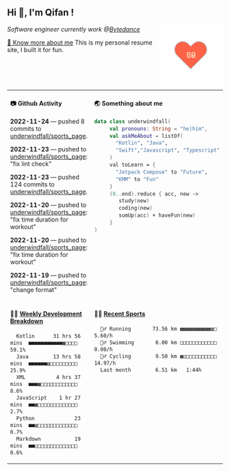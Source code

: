 <h2> Hi 👋, I'm Qifan ! </h2>
 <a href="https://github.com/underwindfall/iBeats"><img align="right" width="150px" src="https://raw.githubusercontent.com/underwindfall/iBeats/main/files/heart.svg"/></a>
 <p><em>Software engineer currently work @<a href="https://www.bytedance.com/en/">Bytedance</a></em></p>
 <p><a href="https://qifanyang.com/resume" target="_blank"> 🔭 Know more about me</a> This is my personal resume site, I built it for fun.</p>
 <table width="960px"><tr><td valign="top" width="50%">

  #### 📷 Github Activity
  <!-- githubActivity starts -->
**2022-11-24** — pushed 8 commits to [underwindfall/sports_page](https://api.github.com/repos/underwindfall/sports_page).

**2022-11-23** — pushed to [underwindfall/sports_page](https://api.github.com/repos/underwindfall/sports_page): "fix lint check"

**2022-11-23** — pushed 124 commits to [underwindfall/sports_page](https://api.github.com/repos/underwindfall/sports_page).

**2022-11-20** — pushed to [underwindfall/sports_page](https://api.github.com/repos/underwindfall/sports_page): "fix time duration for workout"

**2022-11-20** — pushed to [underwindfall/sports_page](https://api.github.com/repos/underwindfall/sports_page): "fix time duration for workout"

**2022-11-19** — pushed to [underwindfall/sports_page](https://api.github.com/repos/underwindfall/sports_page): "change format"
  <!-- githubActivity ends -->
  </td><td valign="top" width="50%">

  #### 🌏 Something about me
  <!-- profile starts -->
  ```kotlin
  data class underwindfall(
       val pronouns: String = "he|him",
       val askMeAbout = listOf(
         "Kotlin", "Java",
         "Swift","Javascript", "Typescript"
       )
       val toLearn = {
         "Jetpack Compose" to "Future",
         "KMM" to "Fun"
       }
       (0..end).reduce { acc, new ->
          study(new)
          coding(new)
          sumUp(acc) + haveFun(new)
       }
  )
  ```
  <!-- profile ends -->
  </td></tr><tr><td valign="top" width="50%">
  
  #### 🏊‍♂️ <a href="https://gist.github.com/underwindfall/377ee88ba1fabd1e93516e48ca9c61eb" target="_blank">Weekly Development Breakdown</a>
   <!-- codeTime starts -->
   ```text
     Kotlin      31 hrs 56 mins  ■■■■■■■■■■■▦□□□□  59.1%
     Java        13 hrs 58 mins  ■■■■■■▥□□□□□□□□□  25.9%
     XML          4 hrs 37 mins  ■■■▦□□□□□□□□□□□□   8.6%
     JavaScript    1 hr 27 mins  ■■▦□□□□□□□□□□□□□   2.7%
     Python             23 mins  ■■▥□□□□□□□□□□□□□   0.7%
     Markdown           19 mins  ■■◱□□□□□□□□□□□□□   0.6%
   ```
   <!-- codeTime starts -->
   </td>
   <td valign="top" width="50%">

   #### 🤾‍♂️ <a href="https://gist.github.com/underwindfall/76198d6f6918f9f94d022c8ad881f98b" target="_blank">Recent Sports</a>

   <!-- Sports starts -->
   ```text
     ‍🏃‍♂️ Running       73.56 km ▩▩▩▩▩▩▩▩▩▩▨□  5.60/h
     🏊‍♂️ Swimming       0.00 km □□□□□□□□□□□□  0.00/h
     🚴‍♂️ Cycling        9.50 km ▩◱□□□□□□□□□□ 14.97/h
     Last month        6.51 km   1:44h
   ```
   <!-- Sports ends -->
   </td></tr></table>